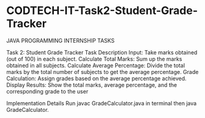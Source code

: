# CODTECH-IT-Task2-Student-Grade-Tracker
JAVA PROGRAMMING INTERNSHIP TASKS

Task 2: Student Grade Tracker
Task Description
Input: Take marks obtained (out of 100) in each subject. Calculate Total Marks: Sum up the marks obtained in all subjects. Calculate Average Percentage: Divide the total marks by the total number of subjects to get the average percentage. Grade Calculation: Assign grades based on the average percentage achieved. Display Results: Show the total marks, average percentage, and the corresponding grade to the user


Implementation Details
Run javac GradeCalculator.java in terminal then java GradeCalculator.
